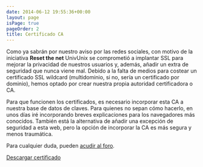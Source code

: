 ```yaml
---
date: 2014-06-12 19:55:36+00:00
layout: page
isPage: true
pageOrder: 2
title: Certificado CA
---
```


Como ya sabrán por nuestro aviso por las redes sociales, con motivo de la iniciativa **Reset the net** UnivUnix se comprometió a implantar SSL para mejorar la privacidad de nuestros usuarios y, además, añadir un extra de seguridad que nunca viene mal.
Debido a la falta de medios para costear un certificado SSL wildcard (multidominio, si no, sería un certificado por dominio), hemos optado por crear nuestra propia autoridad certificadora o CA.

Para que funcionen los certificados, es necesario incorporar esta CA a nuestra base de datos de claves. Para quienes no sepan cómo hacerlo, en unos días iré incorporando breves explicaciones para los navegadores más conocidos. También está la alternativa de añadir una excepción de seguridad a esta web, pero la opción de incorporar la CA es más segura y menos traumática.

Para cualquier duda, pueden [acudir al foro](https://forum.univunix.com/topic/4/univunix-ya-funciona-sobre-seguro).

<a class="btn btn-primary" href="/attachments/certs/CAUnivUnix.pem">
    Descargar certificado
</a>